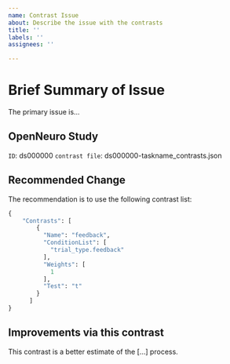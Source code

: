 ```yaml
---
name: Contrast Issue
about: Describe the issue with the contrasts
title: ''
labels: ''
assignees: ''

---
```


# Brief Summary of Issue

The primary issue is...

## OpenNeuro Study

`ID`: ds000000
`contrast file`:  ds000000-taskname_contrasts.json

## Recommended Change

The recommendation is to use the following contrast list:

```python
{
    "Contrasts": [
        {
          "Name": "feedback",
          "ConditionList": [
            "trial_type.feedback"
          ],
          "Weights": [
            1
          ],
          "Test": "t"
        }
      ]
}
```

## Improvements via this contrast

This contrast is a better estimate of the [...] process.
